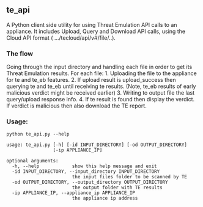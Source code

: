 ## te_api
A Python client side utility for using Threat Emulation API calls to an appliance.
It includes Upload, Query and Download API calls, using the Cloud API format ( …/tecloud/api/v#/file/..).

### The flow
Going through the input directory and handling each file in order to get its Threat Emulation results.
For each file:
    1. Uploading the file to the appliance for te and te_eb features.
    2. If upload result is upload_success then querying te and te_eb until receiving te results.  (Note, te_eb results of early malicious verdict might be received earlier)
    3. Writing to output file the last query/upload response info.
    4. If te result is found then display the verdict.  If verdict is malicious then also download the TE report.



### Usage:
~~~~
python te_api.py --help

usage: te_api.py [-h] [-id INPUT_DIRECTORY] [-od OUTPUT_DIRECTORY]
                 [-ip APPLIANCE_IP]

optional arguments:
  -h, --help            show this help message and exit
  -id INPUT_DIRECTORY, --input_directory INPUT_DIRECTORY
                        the input files folder to be scanned by TE
  -od OUTPUT_DIRECTORY, --output_directory OUTPUT_DIRECTORY
                        the output folder with TE results
  -ip APPLIANCE_IP, --appliance_ip APPLIANCE_IP
                        the appliance ip address

~~~~

